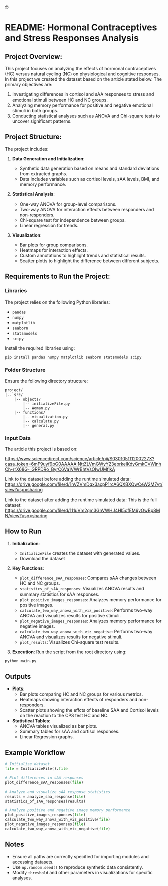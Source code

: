 :nerd_face:
# README: Hormonal Contraceptives and Stress Responses Analysis

## Project Overview:
This project focuses on analyzing the effects of hormonal contraceptives (HC) versus natural cycling (NC) on physiological and cognitive responses. In this project we created the dataset based on the article stated below.
The primary objectives are:

1. Investigating differences in cortisol and sAA responses to stress and emotional stimuli between HC and NC groups.
2. Analyzing memory performance for positive and negative emotional stimuli in both groups.
3. Conducting statistical analyses such as ANOVA and Chi-square tests to uncover significant patterns.

## Project Structure:
The project includes:

1. **Data Generation and Initialization**:
   - Synthetic data generation based on means and standard deviations from extracted graphs.
   - Data includes variables such as cortisol levels, sAA levels, BMI, and memory performance.

2. **Statistical Analysis**:
   - One-way ANOVA for group-level comparisons.
   - Two-way ANOVA for interaction effects between responders and non-responders.
   - Chi-square test for independence between groups.
   - Linear regression for trends.
   

3. **Visualization**:
   - Bar plots for group comparisons.
   - Heatmaps for interaction effects.
   - Custom annotations to highlight trends and statistical results.
   - Scatter plotts to highlight the difference between different subjects.

## Requirements to Run the Project: 

### Libraries
The project relies on the following Python libraries:
- `pandas`
- `numpy`
- `matplotlib`
- `seaborn`
- `statsmodels`
- `scipy`

Install the required libraries using:
```bash
pip install pandas numpy matplotlib seaborn statsmodels scipy
```

### Folder Structure
Ensure the following directory structure:
```
project/
|-- src/
    |-- objects/
        |-- initializeFile.py
        |-- Woman.py
    |-- functions/
        |-- visualization.py
        |-- calculate.py
        |-- general.py
```

### Input Data
The article this project is based on: 

https://www.sciencedirect.com/science/article/pii/S030105111200227X?casa_token=6mF9uyf9pG0AAAAA:NttZLVmGWyY23ebrkeIKdyGmkCVWjnhCh-rrX68G-_GRPDRo_ByrC6Va1VWrBhtVsOIwUMflkA 

Link to the dataset before adding the runtime simulated data:
https://drive.google.com/file/d/1nVZVmDqx3acpP1rcA6QXBXQwCeW2M7yt/view?usp=sharing

Link to the dataset after adding the runtime simulated data: 
This is the full dataset: 
https://drive.google.com/file/d/111uVm2qm3GnVWHJ4HI5ofEM6yOwBp8MN/view?usp=sharing

## How to Run

1. **Initialization**:
   - `InitializeFile` creates the dataset with generated values.
   - Download the dataset 

3. **Key Functions**:
   - `plot_difference_sAA_responses`: Compares sAA changes between HC and NC groups.
   - `statistics_of_sAA_responses`: Visualizes ANOVA results and summary statistics for sAA responses.
   - `plot_positive_images_responses`: Analyzes memory performance for positive images.
   - `calculate_two_way_anova_with_viz_positive`: Performs two-way ANOVA and visualizes results for positive stimuli.
   - `plot_negative_images_responses`: Analyzes memory performance for negative images.
   - `calculate_two_way_anova_with_viz_negative`: Performs two-way ANOVA and visualizes results for negative stimuli.
   - `plot_results`: Visualizes Chi-square test results.

4. **Execution**:
Run the script from the root directory using:
```bash
python main.py
```

## Outputs
- **Plots**:
  - Bar plots comparing HC and NC groups for various metrics.
  - Heatmaps showing interaction effects of responders and non-responders.
  - Scatter plots showing the effcts of baseline SAA and Cortisol levels on the reaction to the CPS test HC and NC.
- **Statistical Tables**:
  - ANOVA tables visualized as bar plots.
  - Summary tables for sAA and cortisol responses.
  - Linear Regression graphs. 

## Example Workflow
```python
# Initialize dataset
file = InitializeFile().file

# Plot differences in sAA responses
plot_difference_sAA_responses(file)

# Analyze and visualize sAA response statistics
results = analyze_saa_response(file)
statistics_of_sAA_responses(results)

# Analyze positive and negative image memory performance
plot_positive_images_responses(file)
calculate_two_way_anova_with_viz_positive(file)
plot_negative_images_responses(file)
calculate_two_way_anova_with_viz_negative(file)
```

## Notes
- Ensure all paths are correctly specified for importing modules and accessing datasets.
- Use `np.random.seed()` to reproduce synthetic data consistently.
- Modify `threshold` and other parameters in visualizations for specific analyses.

